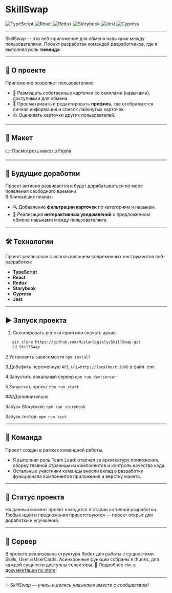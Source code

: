 # SkillSwap

![TypeScript](https://img.shields.io/badge/TypeScript-5.0-blue?logo=typescript)
![React](https://img.shields.io/badge/React-18-blue?logo=react)
![Redux](https://img.shields.io/badge/Redux-Toolkit-purple?logo=redux)
![Storybook](https://img.shields.io/badge/Storybook-Ready-ff69b4?logo=storybook)
![Jest](https://img.shields.io/badge/Tested_with-Jest-green?logo=jest)
![Cypress](https://img.shields.io/badge/E2E-Cypress-brightgreen?logo=cypress)

---

SkillSwap — это веб-приложение для обмена навыками между пользователями. Проект разработан командой разработчиков, где я выполнял роль **тимлида**.

---

## 🚀 О проекте

Приложение позволяет пользователям:
- 📇 Размещать собственные карточки со скиллами (навыками), доступными для обмена.
- 👤 Просматривать и редактировать **профиль**, где отображается личная информация и список лайкнутых карточек.
- 👍 Оценивать карточки других пользователей.

---

## 🎨 Макет

[👉 Посмотреть макет в Figma](https://www.figma.com/design/bKwOakHJI7Z2mh2zVCBphP/SkillSwap---Для-разработчиков?node-id=69-279&p=f&t=vzqAQ2y33VvMGpzP-0)

---

## 🔧 Будущие доработки

Проект активно развивается и будет дорабатываться по мере появления свободного времени.  
В ближайших планах:
- 🔍 Добавление **фильтрации карточек** по категориям и навыкам.  
- 🔔 Реализация **интерактивных уведомлений** о предложенном обмене навыками между пользователями.

---

## 🛠️ Технологии

Проект реализован с использованием современных инструментов веб-разработки:
- **TypeScript**
- **React**
- **Redux**
- **Storybook**
- **Cypress**
- **Jest**

---
  
## ▶️ Запуск проекта

1. Склонировать репозиторий или скачать архив  
```bash
   git clone https://github.com/MislanGigisly/SkillSwap.git
   cd SkillSwap
```
2.Установить зависимости
`npm install`

3.Добафить переменную `API_URL=http://localhost:3000` в файл .env

4.Запустить локальный сервер
`npm run dev:server`

5.Запустить проект
`npm run start`

###Дополнительно

Запуск Storybook:
`npm run storybook`

Запуск тестов:
`npm run test`

---

## 🤝 Команда

Проект создан в рамках командной работы.  
- Я выполнял роль Team Lead: отвечал за архитектуру приложения, сборку главной страницы из компонентов и контроль качества кода.
- Остальные участники команды внесли вклад в разработку функционала компонентов приложения и верстку макета.

---

## 📌 Статус проекта

На данный момент проект находится в стадии активной разработки.  
Любые идеи и предложения приветствуются — проект открыт для доработки и улучшений.

---

## :floppy_disk: Сервер

В проекте реализована структура Redux для работы с сущностями Skills, User и UserCards.
Асинхронные функции собраны в thunks, для каждой сущности доступны селекторы.
📖 Подробнее см. в [документации по store](docs/store.md).

---
✨ *SkillSwap — учись и делись навыками вместе с сообществом!*

